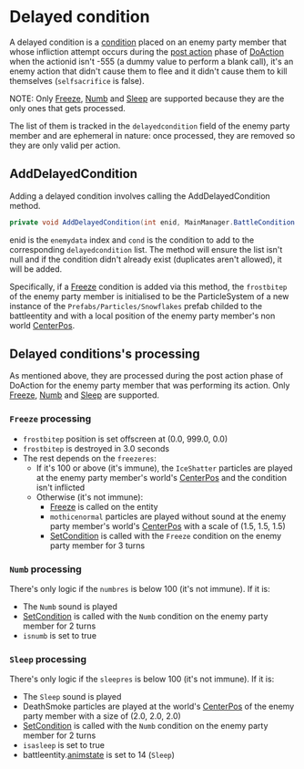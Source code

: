 # Delayed condition
A delayed condition is a [condition](Conditions.md) placed on an enemy party member that whose infliction attempt occurs during the [post action](../Battle%20flow/Action%20coroutines/DoAction.md#post-action) phase of [DoAction](../Battle%20flow/Action%20coroutines/DoAction.md) when the actionid isn't -555 (a dummy value to perform a blank call), it's an enemy action that didn't cause them to flee and it didn't cause them to kill themselves (`selfsacrifice` is false).

NOTE: Only [Freeze](BattleCondition/Freeze.md), [Numb](BattleCondition/Numb.md) and [Sleep](BattleCondition/Sleep.md) are supported because they are the only ones that gets processed.

The list of them is tracked in the `delayedcondition` field of the enemy party member and are ephemeral in nature: once processed, they are removed so they are only valid per action.

## AddDelayedCondition
Adding a delayed condition involves calling the AddDelayedCondition method.

```cs
private void AddDelayedCondition(int enid, MainManager.BattleCondition cond)
```

enid is the `enemydata` index and `cond` is the condition to add to the corresponding `delayedcondition` list. The method will ensure the list isn't null and if the condition didn't already exist (duplicates aren't allowed), it will be added.

Specifically, if a [Freeze](BattleCondition/Freeze.md) condition is added via this method, the `frostbitep` of the enemy party member is initialised to be the ParticleSystem of a new instance of the `Prefabs/Particles/Snowflakes` prefab childed to the battleentity and with a local position of the enemy party member's non world [CenterPos](CenterPos.md#centerpos).

## Delayed conditions's processing
As mentioned above, they are processed during the post action phase of DoAction for the enemy party member that was performing its action. Only [Freeze](BattleCondition/Freeze.md), [Numb](BattleCondition/Numb.md) and [Sleep](BattleCondition/Sleep.md) are supported.

### `Freeze` processing

- `frostbitep` position is set offscreen at (0.0, 999.0, 0.0)
- `frostbitep` is destroyed in 3.0 seconds
- The rest depends on the `freezeres`:
    - If it's 100 or above (it's immune), the `IceShatter` particles are played at the enemy party member's world's [CenterPos](CenterPos.md) and the condition isn't inflicted
    - Otherwise (it's not immune):
        - [Freeze](../../Entities/EntityControl/Notable%20methods/Freeze%20handling.md#freeze) is called on the entity
        - `mothicenormal` particles are played without sound at the enemy party member's world's [CenterPos](CenterPos.md) with a scale of (1.5, 1.5, 1.5)
        - [SetCondition](Conditions%20methods/SetCondition.md) is called with the `Freeze` condition on the enemy party member for 3 turns

### `Numb` processing
There's only logic if the `numbres` is below 100 (it's not immune). If it is:

- The `Numb` sound is played
- [SetCondition](Conditions%20methods/SetCondition.md) is called with the `Numb` condition on the enemy party member for 2 turns
- `isnumb` is set to true

### `Sleep` processing
There's only logic if the `sleepres` is below 100 (it's not immune). If it is:

- The `Sleep` sound is played
- DeathSmoke particles are played at the world's [CenterPos](CenterPos.md) of the enemy party member with a size of (2.0, 2.0, 2.0)
- [SetCondition](Conditions%20methods/SetCondition.md) is called with the `Numb` condition on the enemy party member for 2 turns
- `isasleep` is set to true
- battleentity.[animstate](../../Entities/EntityControl/Animations/animstate.md) is set to 14 (`Sleep`)
